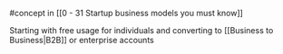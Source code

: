 #concept in [[0 - 31 Startup business models you must know]]

Starting with free usage for individuals and converting to [[Business to Business|B2B]] or enterprise accounts
